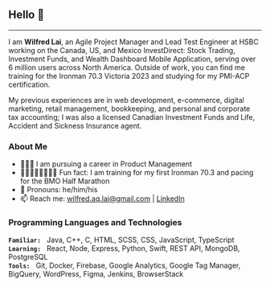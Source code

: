 ## Hello 👋

---

I am **Wilfred Lai**, an Agile Project Manager and Lead Test Engineer at HSBC working on the Canada, US, and Mexico InvestDirect: Stock Trading, Investment Funds, and Wealth Dashboard Mobile Application, serving over 6 million users across North America. Outside of work, you can find me training for the Ironman 70.3 Victoria 2023 and studying for my PMI-ACP certification.

My previous experiences are in web development, e-commerce, digital marketing, retail management, bookkeeping, and personal and corporate tax accounting; I was also a licensed Canadian Investment Funds and Life, Accident and Sickness Insurance agent.

### About Me

- 🧑🏼‍💻 I am pursuing a career in Product Management
- 🏊🏻‍♂️🚴🏻🏃🏻💨 Fun fact: I am training for my first Ironman 70.3 and pacing for the BMO Half Marathon
- 🙂 Pronouns: he/him/his
- 📫 Reach me: <wilfred.aq.lai@gmail.com> | [LinkedIn](http://www.linkedin.com/in/wilfredaqlai)

<!-- ⚡ Fun fact: my right lung is stuck to my chest wall -->

### Programming Languages and Technologies

**`Familiar:`** &nbsp; Java, C++, C, HTML, SCSS, CSS, JavaScript, TypeScript\
**`Learning:`** &nbsp; React, Node, Express, Python, Swift, REST API, MongoDB, PostgreSQL\
**`Tools:`** &nbsp; Git, Docker, Firebase, Google Analytics, Google Tag Manager, BigQuery, WordPress, Figma, Jenkins, BrowserStack

<!-- ![Wilfred's's GitHub Stats](https://github-readme-stats.vercel.app/api?username=wlfd&show_icons=true&theme=github_dark&count_private=true&include_all_commits=true&hide=stars) -->

<!--
everything in between these bars are commented out

**wlfd/wlfd** is a ✨ _special_ ✨ repository because its `README.md` (this file) appears on your GitHub profile.

Here are some ideas to get you started:

- 🔭 I’m currently working on ...
- 🌱 I’m currently learning ...
- 👯 I’m looking to collaborate on ...
- 🤔 I’m looking for help with ...
- 💬 Ask me about ...
- 📫 How to reach me: ...
- 😄 Pronouns: ...
- ⚡ Fun fact: ...
-->
